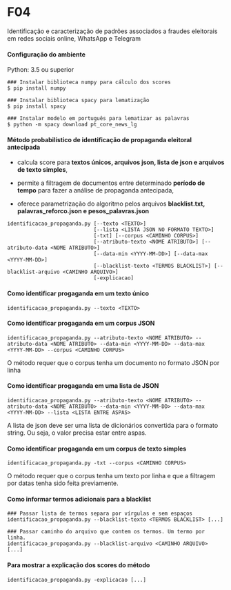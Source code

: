 # F04
Identificação e caracterização de padrões associados a fraudes eleitorais em redes sociais online, WhatsApp e Telegram

#### Configuração do ambiente
Python: 3.5 ou superior

```
### Instalar biblioteca numpy para cálculo dos scores
$ pip install numpy

### Instalar biblioteca spacy para lematização
$ pip install spacy

### Instalar modelo em português para lematizar as palavras
$ python -m spacy download pt_core_news_lg
```

#### Método probabilístico de identificação de propaganda eleitoral antecipada

- calcula score para **textos únicos, arquivos json, lista de json e arquivos de texto simples**,

- permite a filtragem de documentos entre determinado **período de tempo** para fazer a análise de propaganda antecipada,

- oferece parametrização do algoritmo pelos arquivos **blacklist.txt, palavras_reforco.json e pesos_palavras.json**

```
identificacao_propaganda.py [--texto <TEXTO>] 
                            [--lista <LISTA JSON NO FORMATO TEXTO>] 
                            [-txt] [--corpus <CAMINHO CORPUS>]
                            [--atributo-texto <NOME ATRIBUTO>] [--atributo-data <NOME ATRIBUTO>] 
                            [--data-min <YYYY-MM-DD>] [--data-max  <YYYY-MM-DD>]
                            [--blacklist-texto <TERMOS BLACKLIST>] [--blacklist-arquivo <CAMINHO ARQUIVO>] 
                            [-explicacao]
```

#### Como identificar progaganda em um texto único
```
identificacao_propaganda.py --texto <TEXTO>
```

#### Como identificar progaganda em um corpus JSON
```
identificacao_propaganda.py --atributo-texto <NOME ATRIBUTO> --atributo-data <NOME ATRIBUTO> --data-min <YYYY-MM-DD> --data-max <YYYY-MM-DD> --corpus <CAMINHO CORPUS>
```

O método requer que o corpus tenha um documento no formato JSON por linha 

#### Como identificar progaganda em uma lista de JSON
```
identificacao_propaganda.py --atributo-texto <NOME ATRIBUTO> --atributo-data <NOME ATRIBUTO> --data-min <YYYY-MM-DD> --data-max <YYYY-MM-DD> --lista <LISTA ENTRE ASPAS>
```

A lista de json deve ser uma lista de dicionários convertida para o formato string. Ou seja, o valor precisa estar entre aspas.

#### Como identificar progaganda em um corpus de texto simples
```
identificacao_propaganda.py -txt --corpus <CAMINHO CORPUS>
```

O método requer que o corpus tenha um texto por linha e que a filtragem por datas tenha sido feita previamente. 

#### Como informar termos adicionais para a blacklist
```
### Passar lista de termos separa por vírgulas e sem espaços
identificacao_propaganda.py --blacklist-texto <TERMOS BLACKLIST> [...]

### Passar caminho do arquivo que contem os termos. Um termo por linha.
identificacao_propaganda.py --blacklist-arquivo <CAMINHO ARQUIVO> [...]
```

#### Para mostrar a explicação dos scores do método 
```
identificacao_propaganda.py -explicacao [...]
```